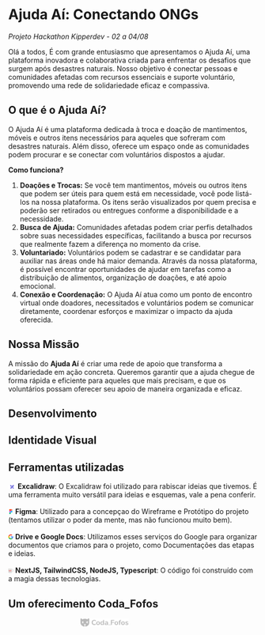# Ajuda Aí: Conectando ONGs
<i>Projeto Hackathon Kipperdev - 02 a 04/08</i>

Olá a todos,
É com grande entusiasmo que apresentamos o Ajuda Aí, uma plataforma inovadora e colaborativa criada para enfrentar os desafios que surgem após desastres naturais. Nosso objetivo é conectar pessoas e comunidades afetadas com recursos essenciais e suporte voluntário, promovendo uma rede de solidariedade eficaz e compassiva.

## O que é o Ajuda Aí?

O Ajuda Aí é uma plataforma dedicada à troca e doação de mantimentos, móveis e outros itens necessários para aqueles que sofreram com desastres naturais. Além disso, oferece um espaço onde as comunidades podem procurar e se conectar com voluntários dispostos a ajudar.

<b>Como funciona?</b>

1. <b>Doações e Trocas:</b> Se você tem mantimentos, móveis ou outros itens que podem ser úteis para quem está em necessidade, você pode listá-los na nossa plataforma. Os itens serão visualizados por quem precisa e poderão ser retirados ou entregues conforme a disponibilidade e a necessidade.
2. <b>Busca de Ajuda:</b> Comunidades afetadas podem criar perfis detalhados sobre suas necessidades específicas, facilitando a busca por recursos que realmente fazem a diferença no momento da crise.
3. <b>Voluntariado:</b> Voluntários podem se cadastrar e se candidatar para auxiliar nas áreas onde há maior demanda. Através da nossa plataforma, é possível encontrar oportunidades de ajudar em tarefas como a distribuição de alimentos, organização de doações, e até apoio emocional.
4. <b>Conexão e Coordenação:</b> O Ajuda Aí atua como um ponto de encontro virtual onde doadores, necessitados e voluntários podem se comunicar diretamente, coordenar esforços e maximizar o impacto da ajuda oferecida.

## Nossa Missão
A missão do <b>Ajuda Aí</b> é criar uma rede de apoio que transforma a solidariedade em ação concreta. Queremos garantir que a ajuda chegue de forma rápida e eficiente para aqueles que mais precisam, e que os voluntários possam oferecer seu apoio de maneira organizada e eficaz.

## Desenvolvimento

## Identidade Visual

## Ferramentas utilizadas

<div style="display: inline-block" align="left">
  <img src="https://github.com/Skinzin/ajudai-hackatown/blob/main/img/excalidraw.png" alt="Excalidraw" width="3%">
<b>Excalidraw</b>: O Excalidraw foi utilizado para rabiscar ideias que tivemos. É uma ferramenta muito versátil para ideias e esquemas, vale a pena conferir.
</div>

<br>
<br>

<div style="display: inline-block" align="left">
  <img src="https://github.com/Skinzin/ajudai-hackatown/blob/main/img/figma.png" alt="Figma" width="2%">
<b>Figma</b>: Utilizado para a concepçao do Wireframe e Protótipo do projeto (tentamos utilizar o poder da mente, mas não funcionou muito bem).
</div>

<br>
<br>

<div style="display: inline-block" align="left">
  <img src="https://github.com/Skinzin/ajudai-hackatown/blob/main/img/pesquisa.png" alt="Google" width="2%">
<b>Drive e Google Docs</b>: Utilizamos esses serviços do Google para organizar documentos que criamos para o projeto, como Documentações das etapas e ideias.
</div>

<br>
<br>

<div style="display: inline-block" align="left">
  <img src="https://github.com/Skinzin/ajudai-hackatown/blob/main/img/programacao.png" alt="Café com símbolo de código" width="2%">
<b>NextJS, TailwindCSS, NodeJS, Typescript</b>: O código foi construído com a magia dessas tecnologias.
</div>

## Um oferecimento Coda_Fofos
<div style="display: inline-block" align="center">
  <img src="https://github.com/Skinzin/ajudai-hackatown/blob/main/img/coda_fofos.svg" alt="Coda Fofos" width="25%">
</div>
